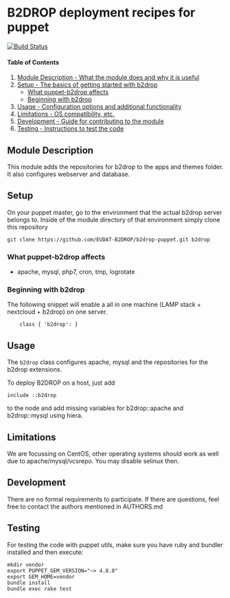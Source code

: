 # B2DROP deployment recipes for puppet

[![Build Status](https://travis-ci.org/EUDAT-B2DROP/b2drop-puppet.svg?branch=master)](https://travis-ci.org/EUDAT-B2DROP/b2drop-puppet)

#### Table of Contents

1. [Module Description - What the module does and why it is useful](#module-description)
2. [Setup - The basics of getting started with b2drop](#setup)
    * [What puppet-b2drop affects](#what-puppet-b2drop-affects)
    * [Beginning with b2drop](#beginning-with-b2drop)
3. [Usage - Configuration options and additional functionality](#usage)
4. [Limitations - OS compatibility, etc.](#limitations)
5. [Development - Guide for contributing to the module](#development)
5. [Testing - Instructions to test the code](#testing)


## Module Description

This module adds the repositories for b2drop to the apps and themes folder. It also configures webserver and database.

## Setup

On your puppet master, go to the environment that the actual b2drop server belongs to.
Inside of the module directory of that environment simply clone this repository
```
git clone https://github.com/EUDAT-B2DROP/b2drop-puppet.git b2drop 
```


### What puppet-b2drop affects

* apache, mysql, php7, cron, tmp, logrotate

### Beginning with b2drop

The following snippet will enable a all in one machine (LAMP stack + nextcloud + b2drop) on one server.
```puppet
    class { 'b2drop': }
```
## Usage

The `b2drop` class configures apache, mysql and the repositories for the b2drop extensions.

To deploy B2DROP on a host, just add 
```
include ::b2drop
```
to the node and add missing variables for b2drop::apache and b2drop::mysql using hiera.

## Limitations

We are focussing on CentOS, other operating systems should work as well due to apache/mysql/vcsrepo.
You may disable selinux then.

## Development

There are no formal requirements to participate. If there are questions, feel free to contact the authors mentioned in AUTHORS.md

## Testing

For testing the code with puppet utils, make sure you have ruby and bundler installed  and then execute:

```
mkdir vendor
export PUPPET_GEM_VERSION="~> 4.8.0"
export GEM_HOME=vendor
bundle install
bundle exec rake test
```